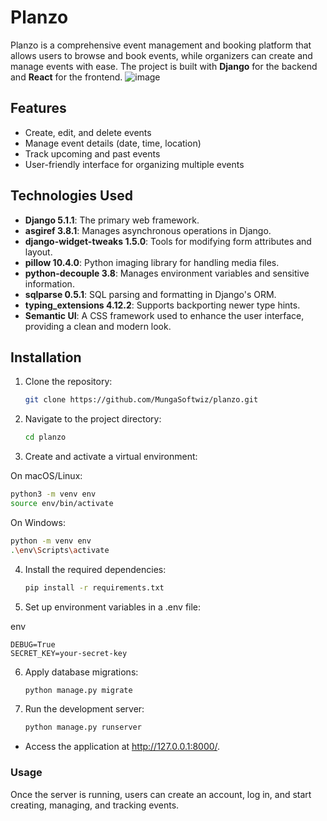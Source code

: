 # Planzo

Planzo is a comprehensive event management and booking platform that allows users to browse and book events, while organizers can create and manage events with ease. The project is built with **Django** for the backend and **React** for the frontend.
![image](https://github.com/user-attachments/assets/0fb20352-d3ca-418d-9cbd-275d57865a19)


## Features

- Create, edit, and delete events
- Manage event details (date, time, location)
- Track upcoming and past events
- User-friendly interface for organizing multiple events

## Technologies Used

- **Django 5.1.1**: The primary web framework.
- **asgiref 3.8.1**: Manages asynchronous operations in Django.
- **django-widget-tweaks 1.5.0**: Tools for modifying form attributes and layout.
- **pillow 10.4.0**: Python imaging library for handling media files.
- **python-decouple 3.8**: Manages environment variables and sensitive information.
- **sqlparse 0.5.1**: SQL parsing and formatting in Django's ORM.
- **typing_extensions 4.12.2**: Supports backporting newer type hints.
- **Semantic UI**: A CSS framework used to enhance the user interface, providing a clean and modern look.

## Installation

1. Clone the repository:
   ```bash
   git clone https://github.com/MungaSoftwiz/planzo.git
   ```

2. Navigate to the project directory:
   ```bash
   cd planzo
   ```

3. Create and activate a virtual environment:

On macOS/Linux:

   ```bash
   python3 -m venv env
   source env/bin/activate
   ```

On Windows:

   ```bash
   python -m venv env
   .\env\Scripts\activate
   ```

4. Install the required dependencies:

   ```bash
   pip install -r requirements.txt
   ```

5. Set up environment variables in a .env file:

env
   ```
   DEBUG=True
   SECRET_KEY=your-secret-key
   ```

6. Apply database migrations:

   ```bash
   python manage.py migrate
   ```

7. Run the development server:

   ```bash
   python manage.py runserver
   ```

- Access the application at http://127.0.0.1:8000/.

### Usage
Once the server is running, users can create an account, log in, and start creating, managing, and tracking events.

